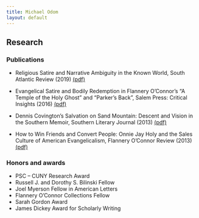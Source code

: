 ```yaml
---
title: Michael Odom
layout: default
---
```


## Research

### Publications


* Religious Satire and Narrative Ambiguity in the Known World, South Atlantic Review (2019) [(pdf)](https://faculty.bmcc.cuny.edu/faculty/upload/SAR.pdf)

* Evangelical Satire and Bodily Redemption in Flannery O’Connor’s “A Temple of the Holy Ghost” and “Parker’s Back”, Salem Press: Critical Insights (2016) [(pdf)](https://faculty.bmcc.cuny.edu/faculty/upload/critical%20insights.pdf)

* Dennis Covington’s Salvation on Sand Mountain: Descent and Vision in the Southern Memoir, Southern Literary Journal (2013) [(pdf)](https://www.bmcc.cuny.edu/wp-content/uploads/ported/faculty/upload/covington.pdf)

* How to Win Friends and Convert People: Onnie Jay Holy and the Sales Culture of American Evangelicalism, Flannery O’Connor Review (2013) [(pdf)](https://faculty.bmcc.cuny.edu/faculty/upload/FLOCR%20-%20Odom.pdf)


### Honors and awards

* PSC – CUNY Research Award
* Russell J. and Dorothy S. Bilinski Fellow
* Joel Myerson Fellow in American Letters
* Flannery O’Connor Collections Fellow
* Sarah Gordon Award
* James Dickey Award for Scholarly Writing